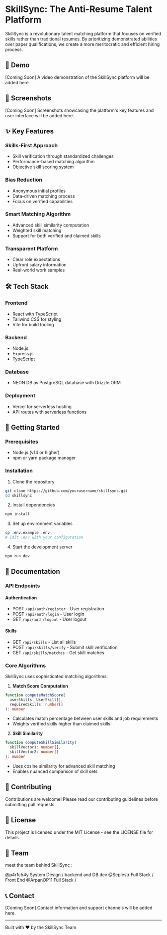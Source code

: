 # SkillSync: The Anti-Resume Talent Platform

SkillSync is a revolutionary talent matching platform that focuses on verified skills rather than traditional resumes. By prioritizing demonstrated abilities over paper qualifications, we create a more meritocratic and efficient hiring process.

## 🎥 Demo

[Coming Soon] A video demonstration of the SkillSync platform will be added here.

## 📸 Screenshots

[Coming Soon] Screenshots showcasing the platform's key features and user interface will be added here.

## ✨ Key Features

### Skills-First Approach
- Skill verification through standardized challenges
- Performance-based matching algorithm
- Objective skill scoring system

### Bias Reduction
- Anonymous initial profiles
- Data-driven matching process
- Focus on verified capabilities

### Smart Matching Algorithm
- Advanced skill similarity computation
- Weighted skill matching
- Support for both verified and claimed skills

### Transparent Platform
- Clear role expectations
- Upfront salary information
- Real-world work samples

## 🛠 Tech Stack

### Frontend
- React with TypeScript
- Tailwind CSS for styling
- Vite for build tooling

### Backend
- Node.js
- Express.js
- TypeScript

### Database
- NEON DB as PostgreSQL database with Drizzle ORM

### Deployment
- Vercel for serverless hosting
- API routes with serverless functions

## 🚀 Getting Started

### Prerequisites
- Node.js (v14 or higher)
- npm or yarn package manager

### Installation

1. Clone the repository
```bash
git clone https://github.com/yourusername/skillsync.git
cd skillsync
```

2. Install dependencies
```bash
npm install
```

3. Set up environment variables
```bash
cp .env.example .env
# Edit .env with your configuration
```

4. Start the development server
```bash
npm run dev
```

## 📖 Documentation

### API Endpoints

#### Authentication
- POST `/api/auth/register` - User registration
- POST `/api/auth/login` - User login
- GET `/api/auth/logout` - User logout

#### Skills
- GET `/api/skills` - List all skills
- POST `/api/skills/verify` - Submit skill verification
- GET `/api/skills/matches` - Get skill matches

### Core Algorithms

SkillSync uses sophisticated matching algorithms:

1. **Match Score Computation**
```typescript
function computeMatchScore(
  userSkills: UserSkill[],
  requiredSkills: number[]
): number
```
- Calculates match percentage between user skills and job requirements
- Weights verified skills higher than claimed skills

2. **Skill Similarity**
```typescript
function computeSkillSimilarity(
  skillVector1: number[],
  skillVector2: number[]
): number
```
- Uses cosine similarity for advanced skill matching
- Enables nuanced comparison of skill sets

## 🤝 Contributing

Contributions are welcome! Please read our contributing guidelines before submitting pull requests.

## 📄 License

This project is licensed under the MIT License - see the LICENSE file for details.

## 👥 Team

meet the team behind SkillSync : 

@p4r1ch4y System Design / backend and DB dev
@Seplestr Full Stack / Front End
@ArpanOP11 Full Stack / 

## 📞 Contact

[Coming Soon] Contact information and support channels will be added here.

---

Built with ❤️ by the SkillSync Team
